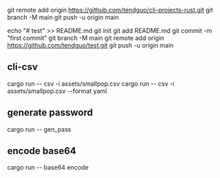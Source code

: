 git remote add origin https://github.com/tendguo/cli-projects-rust.git
git branch -M main
git push -u origin main

echo "# test" >> README.md
git init
git add README.md
git commit -m "first commit"
git branch -M main
git remote add origin https://github.com/tendguo/test.git
git push -u origin main

## cli-csv
cargo run -- csv -i assets/smallpop.csv
cargo run -- csv -i assets/smallpop.csv --format yaml
## generate password
cargo run -- gen_pass

## encode base64
cargo run -- base64 encode